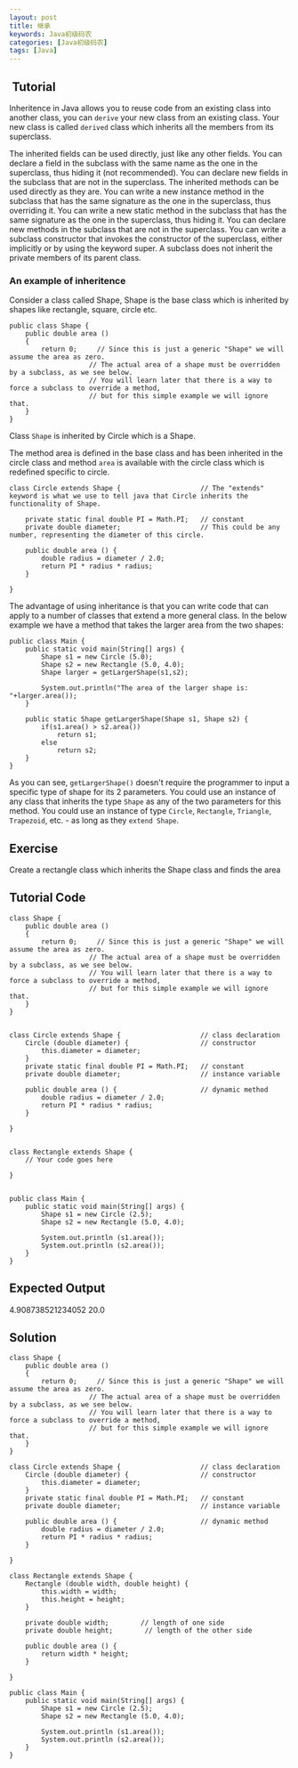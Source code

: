 ```yaml
---
layout: post
title: 继承
keywords: Java初级码农
categories: [Java初级码农]
tags: [Java]
---
```

﻿
Tutorial
--------

Inheritence in Java allows you to reuse code from an existing class into another class,
you can `derive` your new class from an existing class. Your new class is called `derived`
class which inherits all the members from its superclass.

The inherited fields can be used directly, just like any other fields.
You can declare a field in the subclass with the same name as the one in the superclass, thus hiding it (not recommended).
You can declare new fields in the subclass that are not in the superclass.
The inherited methods can be used directly as they are.
You can write a new instance method in the subclass that has the same signature as the one in the superclass, thus overriding it.
You can write a new static method in the subclass that has the same signature as the one in the superclass, thus hiding it.
You can declare new methods in the subclass that are not in the superclass.
You can write a subclass constructor that invokes the constructor of the superclass, either implicitly or by using the keyword super.
A subclass does not inherit the private members of its parent class.


### An example of inheritence

Consider a class called Shape, Shape is the base class which is inherited by shapes like rectangle, square, circle etc.

    public class Shape {
        public double area ()
        {
            return 0;     // Since this is just a generic "Shape" we will assume the area as zero.
                        // The actual area of a shape must be overridden by a subclass, as we see below.
                        // You will learn later that there is a way to force a subclass to override a method,
                        // but for this simple example we will ignore that.
        }
    }
  
  
Class `Shape` is inherited by Circle which is a Shape.

The method area is defined in the base class and has been inherited in the circle class and
method `area` is available with the circle class which is redefined specific to circle.

  
    class Circle extends Shape {                    // The "extends" keyword is what we use to tell java that Circle inherits the functionality of Shape.
  
        private static final double PI = Math.PI;   // constant
        private double diameter;                    // This could be any number, representing the diameter of this circle.
    
        public double area () {
            double radius = diameter / 2.0;
            return PI * radius * radius;
        }
  
    }
  
The advantage of using inheritance is that you can write code that can apply to a number of classes that extend a more general class.  In the below example we have a method that takes the larger area from the two shapes:

    public class Main {
        public static void main(String[] args) {
            Shape s1 = new Circle (5.0);
            Shape s2 = new Rectangle (5.0, 4.0);
            Shape larger = getLargerShape(s1,s2);
            
            System.out.println("The area of the larger shape is: "+larger.area());
        }
        
        public static Shape getLargerShape(Shape s1, Shape s2) {
            if(s1.area() > s2.area())
                return s1;
            else
                return s2;
        }
    }

As you can see, `getLargerShape()` doesn't require the programmer to input a specific type of shape for its 2 parameters.  You could use an instance of any class that inherits the type `Shape` as any of the two parameters
for this method.  You could use an instance of type `Circle`, `Rectangle`, `Triangle`, `Trapezoid`, etc. - as long as they `extend Shape`.

Exercise
--------

Create a rectangle class which inherits the Shape class and finds the area

Tutorial Code
-------------

    class Shape {
        public double area ()
        {
            return 0;     // Since this is just a generic "Shape" we will assume the area as zero.
                        // The actual area of a shape must be overridden by a subclass, as we see below.
                        // You will learn later that there is a way to force a subclass to override a method,
                        // but for this simple example we will ignore that.
        }
    }


    class Circle extends Shape {                    // class declaration
        Circle (double diameter) {                  // constructor
            this.diameter = diameter;
        }
        private static final double PI = Math.PI;   // constant
        private double diameter;                    // instance variable
        
        public double area () {                     // dynamic method
            double radius = diameter / 2.0;
            return PI * radius * radius;
        }

    }


    class Rectangle extends Shape {
        // Your code goes here

    }


    public class Main {
        public static void main(String[] args) {
            Shape s1 = new Circle (2.5);
            Shape s2 = new Rectangle (5.0, 4.0);
            
            System.out.println (s1.area());
            System.out.println (s2.area());
        }
    }

Expected Output
---------------

4.908738521234052
20.0

Solution
--------

    class Shape {
        public double area ()
        {
            return 0;     // Since this is just a generic "Shape" we will assume the area as zero.
                        // The actual area of a shape must be overridden by a subclass, as we see below.
                        // You will learn later that there is a way to force a subclass to override a method,
                        // but for this simple example we will ignore that.
        }
    }

    class Circle extends Shape {                    // class declaration
        Circle (double diameter) {                  // constructor
            this.diameter = diameter;
        }
        private static final double PI = Math.PI;   // constant
        private double diameter;                    // instance variable
        
        public double area () {                     // dynamic method
            double radius = diameter / 2.0;
            return PI * radius * radius;
        }

    }

    class Rectangle extends Shape {
        Rectangle (double width, double height) {
            this.width = width;
            this.height = height;
        }
        
        private double width;        // length of one side
        private double height;        // length of the other side
        
        public double area () {
            return width * height;
        }

    }

    public class Main {
        public static void main(String[] args) {
            Shape s1 = new Circle (2.5);
            Shape s2 = new Rectangle (5.0, 4.0);
            
            System.out.println (s1.area());
            System.out.println (s2.area());
        }
    }
